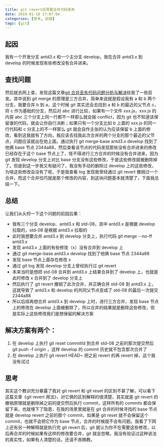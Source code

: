 ```yaml
---
title: git revert后导致合并代码丢失
date: 2019-01-18 17:07:04
categories: [技术, 前端]
tags: [git]
---
```


## 起因

我有一个开发分支 antd3.x 和一个主分支 develop，我在合并 antd3.x 到 develop 的时候发现有些修改没有合并进来。

<!-- more -->

## 查找问题

然后就去网上查，发现这篇文章[git 合并丢失代码问题分析与解决](https://www.jianshu.com/p/603186352605)给我了一些启发。其中说到 git merge 的原理是三方合并，简单来说就是假设我有 a 和 b 两个分支，我要合并 b 到 a，这个时候 git 其实还会去找到 a 和 b 的最近的父节点 c，将 c 作为基础的分支，然后对 abc 进行比较，如果有一个文件 xxx.js，xxx.js 的内容 abc 三个分支上同一行都不一样那么就会报 conflict，因为 git 也不知道该保留谁的代码，就会让你自行决断；如果只有一个分支比如 b 上面的 xxx.js 的同一行代码和 c 分支上的不一样那么 git 就会自作主张的认为应该保留 b 上面的修改，看到这我就有了方向，我应该去找我此次合并的两个分支的那个最近的父节点，问题应该就出在他上面。通过执行 git merge-base antd3.x develop 找到了他俩 base 节点 2344a88，然后查看该节点的代码发现那些没有合并进来的修改已经存在于这个 base 节点上了，怪不得进行三方合并的时候没有合并进来，因为 git 发现 develop 分支上对比 base 分支没有这些修改，于是这些修改就被删除掉了。但是到这一步我又有疑问了，我没有手动的删除过 develop 上的这些修改，为啥这些修改会没有了呢，于是我查看 log 发现我曾经通过 git revert 撤销过一个合并，而这个合并恰巧就是那个修改的内容，到这块问题基本就清楚了，下面我总结一下。

## 总结

让我们从头捋一下这个问题的前因后果：

- 我有三个分支 develop、antd3.x 和 std-08，其中 antd3.x 是根据 develop 拉取的，std-08 是根据 antd3.x 拉取的
- 此时我想要合并 antd3.x 到 develop 分支上，执行代码 git merge --no-ff antd3.x
- 发现 antd3.x 上面的有些修改（x）没有合并到 develop 上
- 通过 git merge-base antd3.x develop 找到了他俩 base 节点 2344a88
- 发现 base 节点上面存在修改 x
- 通过 git log 发现 develop 分支上曾经执行过 git revert
- 本来当时是想把 std-08 合并到 antd3.x 上结果合并到了 develop 上，也就是此时修改 x 合并到了 develop 分支上
- 然后执行了 git revert 撤销了此次合并，并正确合并 std-08 到 antd3.x 上，这就导致了 antd3.x 和 develop 的共同父节点变成了 std-08 的最后一次提交 2344a88
- 所以后续再想合并 antd3.x 到 develop 上时，进行三方合并，发现 base 节点上的修改在 develop 上面被删除了，所以合并的结果就是删除这些修改，但是实际上这些修改我们是想保留的解决方案

## 解决方案有两个：

1. 在 develop 上执行 git reset commitId 到合并 std-08 之前的那次提交然后 git push -f origin ，这样 develop 的 commit 历史就不包含那次合并了
2. 在 develop 上执行 git revert HEAD~ 把之前 revert 的再 revert 掉，这个我没有试过

## 思考

其实这个教训充分暴露了我对 git revert 和 git reset 的区别不甚了解，可以看下这篇文章《git revert 用法》，对它俩的区别解释的很清楚，其实就是 git revert 的撤销原理就是删除掉之前的提交然后执行 commit，这样所有的 commits 都会保留下来，也就埋下了隐患，在我的场景里就是在 git 合并的时候寻找的 base 节点就是 develop revert 之前的那个 commit，如果是 git reset 就不会保留这个 commit，也就不会把它作为 base 节点，合并的时候就不会有问题。我看了下网上还有另一种解释就是执行完 git revert 后，git 就认为你不在需要这些修改，以后再合并的时候如果有这样的修改要合并，git 就会忽略，我没有验证过这种说法的真实性，如果有人清楚的话，还请不吝赐教。
